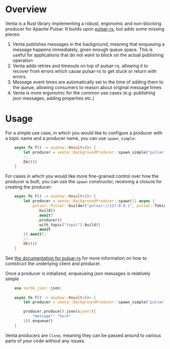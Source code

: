 # Overview

Venta is a Rust library implementing a robust, ergonomic and non-blocking producer for Apache Pulsar. It builds upon [pulsar-rs](https://github.com/wyyerd/pulsar-rs), but adds some missing pieces:

1. Venta publishes messages in the background, meaning that enqueuing a message happens immediately, given enough queue space. This is useful for applications that do not want to block on the actual publishing operation
2. Venta adds retries and timeouts on top of pulsar-rs, allowing it to recover from errors which cause pulsar-rs to get stuck or return with errors. 
3. Message event times are automatically set to the time of adding them to the queue, allowing consumers to reason about original message times
4. Venta is more ergonomic for the common use cases (e.g. publishing json messages, adding properties etc.)



# Usage

For a simple use case, in which you would like to configure a producer with a topic name and a producer name, you can use `spawn_simple`:

```rust
    async fn f() -> anyhow::Result<()> {
        let producer = venta::BackgroundProducer::spawn_simple("pulsar://127.0.0.1", "topic_name", Some("producer_name".into())).await?;
        //...
        Ok(())
    }
```

For cases in which you would like more fine-grained control over how the producer is built, you can use the `spawn` constructor, receiving a closure for creating the producer:

```rust
    async fn f() -> anyhow::Result<()> {
        let producer = venta::BackgroundProducer::spawn(|| async {
            pulsar::Pulsar::builder("pulsar://127.0.0.1", pulsar::TokioExecutor)
              .build()
              .await?
              .producer()
              .with_topic("topic").build()
              .await
        }).await?;
        //...
        Ok(())
    }
```

See [the documentation for pulsar-rs](https://github.com/wyyerd/pulsar-rs) for more information on how to contstruct the underlying client and producer.



Once a producer is initialized, enqueueing json messages is relatively simple


```rust
    use serde_json::json;
    
    async fn f() -> anyhow::Result<()> {
        let producer = venta::BackgroundProducer::spawn_simple("pulsar://127.0.0.1", "topic_name", Some("producer_name".into())).await?;

        producer.produce().json(&json!({
            "message": "here"
        })).enqueue()
    }
```

Venta producers are `Clone`, meaning they can be passed around to various parts of your code without any issues.